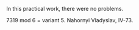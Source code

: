 In this practical work, there were no problems.

7319 mod 6 = variant 5.
Nahornyi Vladyslav, IV-73.
